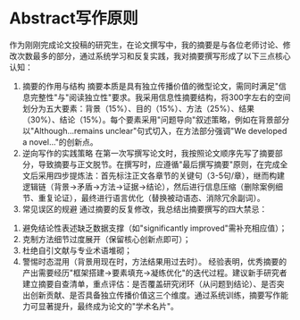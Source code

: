 # Abstract写作原则
作为刚刚完成论文投稿的研究生，在论文撰写中，我的摘要是与各位老师讨论、修改次数最多的部分，通过系统学习和反复实践，我对摘要撰写形成了以下三点核心认知：
1. 摘要的作用与结构
摘要本质是具有独立传播价值的微型论文，需同时满足"信息完整性"与"阅读独立性"要求。我采用信息性摘要结构，将300字左右的空间划分为五大要素：背景（15%）、目的（15%）、方法（25%）、结果（30%）、结论（15%）。每个要素采用"问题导向"叙述策略，例如在背景部分以"Although...remains unclear"句式切入，在方法部分强调"We developed a novel..."的创新点。
2. 逆向写作的实践策略
在第一次写撰写论文时，我按照论文顺序先写了摘要部分，导致摘要与正文脱节。在撰写时，应遵循"最后撰写摘要"原则，在完成全文后采用四步提炼法：首先标注正文各章节的关键句（3-5句/章），继而构建逻辑链（背景→矛盾→方法→证据→结论），然后进行信息压缩（删除案例细节、重复论证），最终进行语言优化（替换被动语态、消除冗余副词）。
3. 常见误区的规避
通过摘要的反复修改，我总结出摘要撰写的四大禁忌：
1) 避免结论性表述缺乏数据支撑（如"significantly improved"需补充相应值）；
2) 克制方法细节过度展开（保留核心创新点即可）；
3) 杜绝自引文献与专业术语堆砌；
4) 警惕时态混用（背景用现在时，方法结果用过去时）。
经验表明，优秀摘要的产出需要经历"框架搭建→要素填充→凝练优化"的迭代过程。建议新手研究者建立摘要自查清单，重点评估：是否覆盖研究闭环（从问题到结论）、是否突出创新贡献、是否具备独立传播价值这三个维度。通过系统训练，摘要写作能力可显著提升，最终成为论文的"学术名片"。
